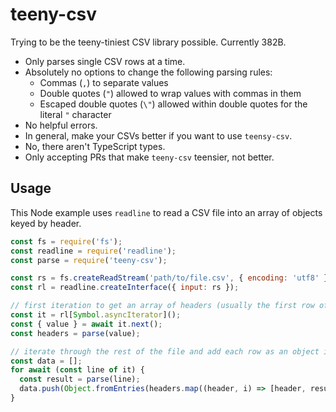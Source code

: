 # teeny-csv

Trying to be the teeny-tiniest CSV library possible. Currently 382B.

- Only parses single CSV rows at a time.
- Absolutely no options to change the following parsing rules:
  - Commas (`,`) to separate values
  - Double quotes (`"`) allowed to wrap values with commas in them
  - Escaped double quotes (`\"`) allowed within double quotes for the literal `"` character
- No helpful errors.
- In general, make your CSVs better if you want to use `teensy-csv`.
- No, there aren't TypeScript types.
- Only accepting PRs that make `teeny-csv` teensier, not better.

## Usage

This Node example uses `readline` to read a CSV file into an array of objects keyed by header.

```javascript
const fs = require('fs');
const readline = require('readline');
const parse = require('teeny-csv');

const rs = fs.createReadStream('path/to/file.csv', { encoding: 'utf8' });
const rl = readline.createInterface({ input: rs });

// first iteration to get an array of headers (usually the first row of CSV files)
const it = rl[Symbol.asyncIterator]();
const { value } = await it.next();
const headers = parse(value);

// iterate through the rest of the file and add each row as an object in our data array
const data = [];
for await (const line of it) {
  const result = parse(line);
  data.push(Object.fromEntries(headers.map((header, i) => [header, result[i]])));
}
```
